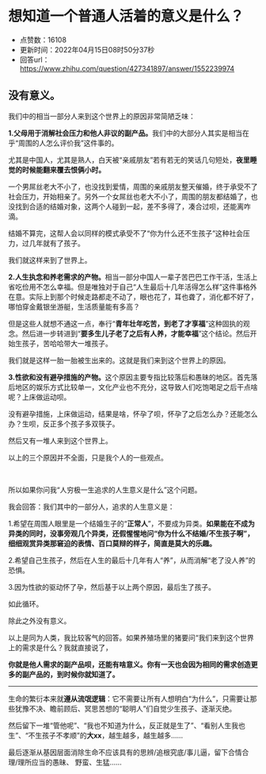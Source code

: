 # 想知道一个普通人活着的意义是什么？
- 点赞数：16108
- 更新时间：2022年04月15日08时50分37秒
- 回答url：https://www.zhihu.com/question/427341897/answer/1552239974
<body>
 <h2>没有意义。</h2>
 <p data-pid="g3o17Yan">我们中的相当一部分人来到这个世界上的原因非常简陋乏味：</p>
 <p data-pid="O-Ys6ypa"><b>1.父母用于消解社会压力和他人非议的副产品。</b>我们中的大部分人其实是相当在乎“周围的人怎么评价我”这件事的。</p>
 <p data-pid="V7XGhAS9">尤其是中国人，尤其是熟人，白天被“亲戚朋友”若有若无的笑话几句短处，<b>夜里睡觉的时候能翻来覆去恨俩小时。</b></p>
 <p data-pid="y9GPcb72">一个男屌丝老大不小了，也没找到爱情，周围的亲戚朋友整天催婚，终于承受不了社会压力，开始相亲了。另外一个女屌丝也老大不小了，周围的朋友都结婚了，也没找到合适的结婚对象，这两个人碰到一起，差不多得了，凑合过呗，还能离咋滴。</p>
 <p data-pid="OE4HR2ot">结婚不算完，这帮人会以同样的模式承受不了“你为什么还不生孩子”这种社会压力，过几年就有了孩子。</p>
 <p data-pid="wmVGzYpQ">我们就这样来到了世界上。</p>
 <p data-pid="L_R1S7g5"><b>2.人生执念和养老需求的产物。</b>相当一部分中国人一辈子苦巴巴工作干活，生活上省吃俭用不怎么幸福。但是唯独对于自己“人生最后十几年活得怎么样”这件事格外在意。实际上到那个时候走路都走不动了，眼也花了，耳也聋了，消化都不好了，哪怕穿金戴银坐游艇，生活质量能有多高？</p>
 <p data-pid="2g99Irck">但是这些人就想不通这一点，奉行“<b>青年壮年吃苦，到老了才享福</b>”这种固执的观念。然后进一步转进到“<b>要多生儿子老了之后有人养，才能幸福</b>”这个结论。然后开始生孩子，苦哈哈带大一堆孩子。</p>
 <p data-pid="KMGdomVZ">我们就是这样一胎一胎被生出来的。这就是我们来到这个世界上的原因。</p>
 <p data-pid="MotRuwTp"><b>3.性欲和没有避孕措施的产物。</b>这个原因主要专指比较落后和愚昧的地区。首先落后地区的娱乐方式比较单一，文化产业也不充分，这导致人们吃饱喝足之后干点啥呢？上床做运动呗。</p>
 <p data-pid="TAT7IdHm">没有避孕措施，上床做运动，结果是啥，怀孕了呗，怀孕了之后怎么办？还能怎么办？生呗，反正多个孩子多双筷子。</p>
 <p data-pid="MAbwZqRH">然后又有一堆人来到这个世界上。</p>
 <p data-pid="VXAl4sJz">以上的三个原因并不全面，只是我个人的一些观点。</p>
 <p class="ztext-empty-paragraph"><br></p>
 <p data-pid="XvKqDQvf">所以如果你问我“人穷极一生追求的人生意义是什么”这个问题。</p>
 <p data-pid="A_ixREgF">我会回答：我们其中的一部分人，追求的人生意义是：</p>
 <p data-pid="a42-26wO">1.希望在周围人眼里是一个结婚生子的“<b>正常人</b>”，不要成为异类。<b>如果能在不成为异类的同时，没事旁观几个异类，还假惺惺地问“你为什么不结婚/不生孩子啊”，细细观赏异类那窘迫的表情、百口莫辩的样子，简直是莫大的乐趣。</b></p>
 <p data-pid="yF7CjVkg">2.希望自己生孩子，然后在人生的最后十几年有人“养”，从而消解“老了没人养”的恐惧。</p>
 <p data-pid="8E2aidB-">3.因为性欲的驱动怀了孕，然后基于以上两个原因，最后生了孩子。</p>
 <p data-pid="YZblqwJ-">如此循环。</p>
 <p data-pid="vqCKjAaK">除此之外没有意义。</p>
 <p data-pid="iB8UoOgV">以上是同为人类，我比较客气的回答。如果养殖场里的猪要问“我们来到这个世界上的需求是什么？我就直接说了，</p>
 <p data-pid="di3Mjbt8"><b>你就是他人需求的副产品呗，还能有啥意义。你有一天也会因为相同的需求创造更多的副产品的，到时候你就知道了。</b></p>
 <hr>
 <p data-pid="8DtIMGcx">生命的繁衍本来就<b>遵从流氓逻辑</b>：它不需要让所有人想明白“为什么”，只需要让那些犹豫不决、瞻前顾后、冥思苦想的“聪明人”们自觉少生孩子、逐渐灭绝。</p>
 <p data-pid="_AD_8Tot">然后留下一堆“管他呢”、“我也不知道为什么，反正就是生了”、“看别人生我也生”、“不生孩子不孝顺”的<b>大xx</b>，越生越多，越生越多……</p>
 <p data-pid="7ugkllTQ">最后逐渐从基因层面消除生命不应该具有的思辨/追根究底/事儿逼，留下合情合理/理所应当的愚昧、 野蛮、生猛……</p>
</body>